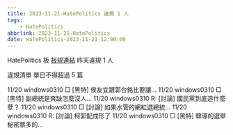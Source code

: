 ```yaml
---
title: 2023-11-21-HatePolitics 違規 1 人
tags:
    - HatePolitics
abbrlink: 2023-11-21-HatePolitics
date: HatePolitics-2023-11-21 12:00:00
---
```

HatePolitics 板 [板規連結](https://www.ptt.cc/bbs/HatePolitics/M.1617115262.A.D60.html)
昨天違規 1 人
<!-- more -->

違規清單
單日不得超過 5 篇

11/20 windows0310 □ [黑特] 侯友宜跟郭台銘比要讓…
11/20 windows0310 □ [黑特] 副總統是爽缺怎麼沒人…
11/20 windows0310 R: [討論] 國民黨到底造什麼孽？
11/20 windows0310 □ [討論] 如果水管的網紅選總統…
11/20 windows0310 R: [討論] 柯郭配成形了
11/20 windows0310 □ [黑特] 韓導的選舉秘密票多的…